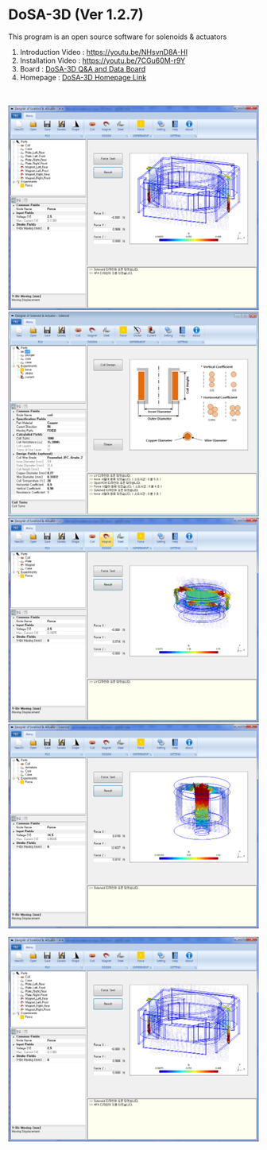 # DoSA-3D (Ver 1.2.7)

This program is an open source software for solenoids &amp; actuators

1. Introduction Video : https://youtu.be/NHsvnD8A-HI <br>
2. Installation Video : https://youtu.be/7CGu60M-r9Y <br>
3. Board : <a href="https://solenoid.or.kr/direct_eng.php?address=https://solenoid.or.kr/gtzero1/gt_zboard.php?id=open_cae_eng">DoSA-3D Q&A and Data Board</a><br>
4. Homepage : <a href="https://solenoid.or.kr/index_dosa_open_3d_eng.html">DoSA-3D Homepage Link</a><br>
<br><br>

![DoSA-3D](./Images/Auto-Focus_Analysis_3D.png)
![DoSA-3D](./Images/Coil_Design.png)
![DoSA-3D](./Images/LinearVibrator_Analysis_3D.png)
![DoSA-3D](./Images/Solenoid_Analysis_3D.png)


<img src="./Images/Auto-Focus_Analysis_3D.png" border="0" alt="">
